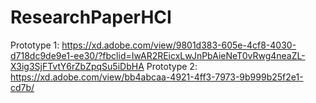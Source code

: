 # ResearchPaperHCI

Prototype 1: https://xd.adobe.com/view/9801d383-605e-4cf8-4030-d718dc9de9e1-ee30/?fbclid=IwAR2REicxLwJnPbAieNeT0vRwg4neaZL-X3ig3SjFTvtY6rZbZpqSu5iDbHA
Prototype 2: https://xd.adobe.com/view/bb4abcaa-4921-4ff3-7973-9b999b25f2e1-cd7b/

